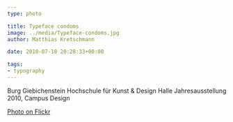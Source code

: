 ```yaml
---
type: photo

title: Typeface condoms
image: ../media/Typeface-condoms.jpg
author: Matthias Kretschmann

date: 2010-07-18 20:28:33+00:00

tags:
- typography
---
```


Burg Giebichenstein Hochschule für Kunst & Design Halle Jahresausstellung 2010, Campus Design

[Photo on Flickr](http://www.flickr.com/photos/krema/4806178714)
